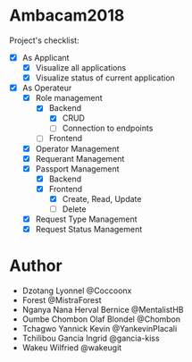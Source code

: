 # Ambacam2018
Project's checklist: 
 - [x] As Applicant
    - [x] Visualize all applications
    - [x] Visualize status of current application
 - [x] As Operateur
    - [x] Role management
      - [x] Backend
        - [x] CRUD
        - [ ] Connection to endpoints
      - [ ] Frontend
    - [x] Operator Management
    - [x] Requerant Management
    - [x] Passport Management
      - [x] Backend
      - [x] Frontend
        - [x] Create, Read, Update
        - [ ] Delete
    - [x] Request Type Management
    - [x] Request Status Management

# Author
 - Dzotang Lyonnel @Coccoonx
 - Forest @MistraForest
 - Nganya Nana Herval Bernice @MentalistHB
 - Oumbe Chombon Olaf Blondel @Chombon
 - Tchagwo Yannick Kevin @YankevinPlacali
 - Tchilibou Gancia Ingrid @gancia-kiss
 - Wakeu Wilfried @wakeugit
